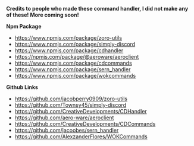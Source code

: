 **Credits to people who made these command handler, I did not make any of these! More coming soon!**

**Npm Package**
- https://www.npmjs.com/package/zoro-utils
- https://www.npmjs.com/package/simply-discord
- https://www.npmjs.com/package/cdhandler
- https://npmjs.com/package/@aeroware/aeroclient
- https://www.npmjs.com/package/cdcommands
- https://www.npmjs.com/package/sern_handler
- https://www.npmjs.com/package/wokcommands

**Github Links**
- https://github.com/jacobperry0909/zoro-utils
- https://github.com/Townsy45/simply-discord
- https://github.com/CreativeDevelopments/CDHandler
- https://github.com/aero-ware/aeroclient
- https://github.com/CreativeDevelopments/CDCommands
- https://github.com/jacoobes/sern_handler
- https://github.com/AlexzanderFlores/WOKCommands

